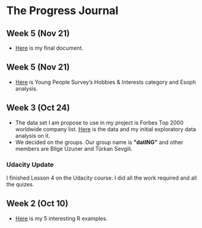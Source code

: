 # The Progress Journal

## Week 5 (Nov 21)
+ [Here](files/Sefa_erbas_final.pdf) is my final document. 

## Week 5 (Nov 21)

+ [Here](files/Sefa_erbas_hw4_v2.html) is Young People Survey’s Hobbies & Interests category and Esoph analysis.

## Week 3 (Oct 24)

+ The data set I am propose to use in my project is Forbes Top 2000 worldwide company list. [Here](files/R_week2.html) is the data and my initial exploratory data analysis on it.
+ We decided on the groups. Our group name is **"datING"** and other members are Bilge Uzuner and Türkan Sevgili.

### Udacity Update 
I finished Lesson 4 on the Udacity course. I did all the work required and all the quizes. 

## Week 2 (Oct 10)

+ [Here](files/sefaErbas_hw1.html) is my 5 interesting R examples. 

